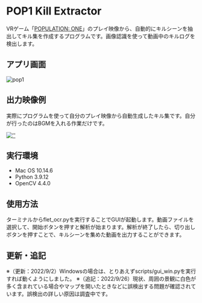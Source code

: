 # POP1 Kill Extractor

VRゲーム「[POPULATION: ONE](https://www.populationonevr.com/)」のプレイ映像から、自動的にキルシーンを抽出してキル集を作成するプログラムです。画像認識を使って動画中のキルログを検出します。

## アプリ画面
![pop1](https://github.com/te260ku/pop1-kill-extractor/assets/34476697/f0ac1a11-91fc-4f67-b943-e788a1863e3e)

## 出力映像例
実際にプログラムを使って自分のプレイ映像から自動生成したキル集です。自分が行ったのはBGMを入れる作業だけです。

[![''](https://user-images.githubusercontent.com/34476697/187898730-a0e5bd7f-fb28-434e-8fa1-94b87ffe70a2.png)](https://youtu.be/KIDa9pQgZP4)

## 実行環境
- Mac OS 10.14.6
- Python 3.9.12
- OpenCV 4.4.0

## 使用方法
ターミナルからflet_ocr.pyを実行することでGUIが起動します。動画ファイルを選択して、開始ボタンを押すと解析が始まります。解析が終了したら、切り出しボタンを押すことで、キルシーンを集めた動画を出力することができます。

## 更新・追記
※（更新：2022/9/2）Windowsの場合は、とりあえずscripts/gui_win.pyを実行すれば動くようにしました。
※（追記：2022/9/26）現状、周囲の景観に白色が多く含まれている場合やマップを開いたときなどに誤検出する問題が確認されています。誤検出の詳しい原因は調査中です。
